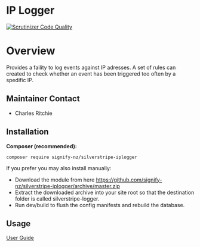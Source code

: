 # IP Logger
[![Scrutinizer Code Quality](https://scrutinizer-ci.com/g/signify-nz/silverstripe-iplogger/badges/quality-score.png?b=master)](https://scrutinizer-ci.com/g/signify-nz/silverstripe-iplogger/?branch=master)

# Overview
Provides a faility to log events against IP adresses. 
A set of rules can created to check whether an event has been triggered too often by a spedific IP.

## Maintainer Contact
* Charles Ritchie

## Installation
__Composer (recommended):__
```
composer require signify-nz/silverstripe-iplogger
```

If you prefer you may also install manually:
* Download the module from here https://github.com/signify-nz/silverstripe-iplogger/archive/master.zip
* Extract the downloaded archive into your site root so that the destination folder is called silverstripe-logger.
* Run dev/build to flush the config manifests and rebuild the database.

## Usage

[User Guide](/docs/en/user_guide.md)
